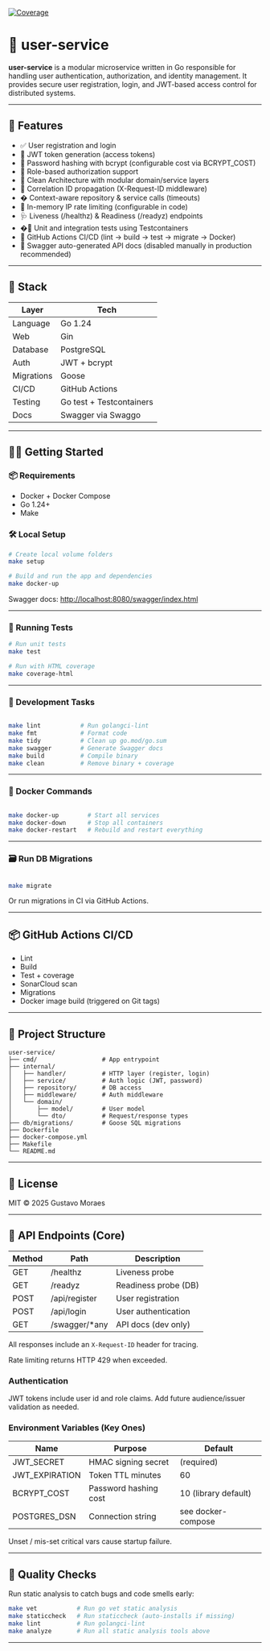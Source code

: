 [![Coverage](https://sonarcloud.io/api/project_badges/measure?project=guttosm_user-service&metric=coverage)](https://sonarcloud.io/summary/new_code?id=guttosm_user-service)

# 🔐 user-service

**user-service** is a modular microservice written in Go responsible for handling user authentication, authorization, and identity management. It provides secure user registration, login, and JWT-based access control for distributed systems.

---

## 🚀 Features

- ✅ User registration and login
- 🔐 JWT token generation (access tokens)
- 🧂 Password hashing with bcrypt (configurable cost via BCRYPT_COST)
- 🔑 Role-based authorization support
- 🧱 Clean Architecture with modular domain/service layers
- 📨 Correlation ID propagation (X-Request-ID middleware)
- � Context-aware repository & service calls (timeouts)
- 🚦 In-memory IP rate limiting (configurable in code)
- 🩺 Liveness (/healthz) & Readiness (/readyz) endpoints
- �🧪 Unit and integration tests using Testcontainers
- 🧼 GitHub Actions CI/CD (lint → build → test → migrate → Docker)
- 📖 Swagger auto-generated API docs (disabled manually in production recommended)

---

## 🧱 Stack

| Layer       | Tech                          |
|-------------|-------------------------------|
| Language    | Go 1.24                       |
| Web         | Gin                           |
| Database    | PostgreSQL                    |
| Auth        | JWT + bcrypt                  |
| Migrations  | Goose                         |
| CI/CD       | GitHub Actions                |
| Testing     | Go test + Testcontainers      |
| Docs        | Swagger via Swaggo            |

---

## 🧑‍💻 Getting Started

### 📦 Requirements

- Docker + Docker Compose
- Go 1.24+
- Make

### 🛠 Local Setup

```bash
# Create local volume folders
make setup

# Build and run the app and dependencies
make docker-up
```

Swagger docs: [http://localhost:8080/swagger/index.html](http://localhost:8080/swagger/index.html)

---

### 🧪 Running Tests

```bash
# Run unit tests
make test

# Run with HTML coverage
make coverage-html

```

---

### 🧹 Development Tasks

```bash

make lint           # Run golangci-lint
make fmt            # Format code
make tidy           # Clean up go.mod/go.sum
make swagger        # Generate Swagger docs
make build          # Compile binary
make clean          # Remove binary + coverage

```

---

### 🐳 Docker Commands

```bash

make docker-up        # Start all services
make docker-down      # Stop all containers
make docker-restart   # Rebuild and restart everything

```

---

### 🗃 Run DB Migrations

```bash

make migrate

```

Or run migrations in CI via GitHub Actions.

---

## 📦 GitHub Actions CI/CD

- Lint
- Build
- Test + coverage
- SonarCloud scan
- Migrations
- Docker image build (triggered on Git tags)

---

## 📁 Project Structure

```text
user-service/
├── cmd/                  # App entrypoint
├── internal/
│   ├── handler/          # HTTP layer (register, login)
│   ├── service/          # Auth logic (JWT, password)
│   ├── repository/       # DB access
│   ├── middleware/       # Auth middleware
│   └── domain/
│       ├── model/        # User model
│       └── dto/          # Request/response types
├── db/migrations/        # Goose SQL migrations
├── Dockerfile
├── docker-compose.yml
├── Makefile
└── README.md
```

---

## 📄 License

MIT © 2025 Gustavo Moraes

---

## 📡 API Endpoints (Core)

| Method | Path        | Description            |
|--------|-------------|------------------------|
| GET    | /healthz    | Liveness probe         |
| GET    | /readyz     | Readiness probe (DB)   |
| POST   | /api/register | User registration    |
| POST   | /api/login    | User authentication  |
| GET    | /swagger/*any | API docs (dev only)  |

All responses include an `X-Request-ID` header for tracing.

Rate limiting returns HTTP 429 when exceeded.

### Authentication

JWT tokens include user id and role claims. Add future audience/issuer validation as needed.

### Environment Variables (Key Ones)

| Name | Purpose | Default |
|------|---------|---------|
| JWT_SECRET | HMAC signing secret | (required) |
| JWT_EXPIRATION | Token TTL minutes | 60 |
| BCRYPT_COST | Password hashing cost | 10 (library default) |
| POSTGRES_DSN | Connection string | see docker-compose |

Unset / mis-set critical vars cause startup failure.

---

## 🧪 Quality Checks

Run static analysis to catch bugs and code smells early:

```bash
make vet           # Run go vet static analysis
make staticcheck   # Run staticcheck (auto-installs if missing)
make lint          # Run golangci-lint
make analyze       # Run all static analysis tools above
```

---

